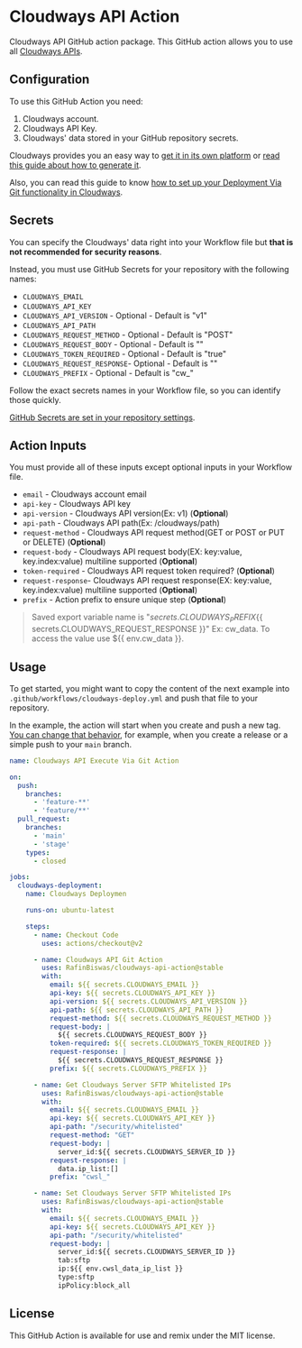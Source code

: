 # Cloudways API Action

Cloudways API GitHub action package. This GitHub action allows you to use all [Cloudways APIs](https://developers.cloudways.com/).

## Configuration

To use this GitHub Action you need:

1. Cloudways account.
2. Cloudways API Key.
3. Cloudways' data stored in your GitHub repository secrets.

Cloudways provides you an easy way to [get it in its own platform](https://platform.cloudways.com/api) or [read this guide about how to generate it](https://support.cloudways.com/en/articles/5136065-how-to-use-the-cloudways-api).

Also, you can read this guide to know [how to set up your Deployment Via Git functionality in Cloudways](https://support.cloudways.com/en/articles/5124087-deploy-code-to-your-application-using-git).

## Secrets

You can specify the Cloudways' data right into your Workflow file but **that is not recommended for security reasons**.

Instead, you must use GitHub Secrets for your repository with the following names:

- `CLOUDWAYS_EMAIL`
- `CLOUDWAYS_API_KEY`
- `CLOUDWAYS_API_VERSION`     - Optional - Default is "v1"
- `CLOUDWAYS_API_PATH`
- `CLOUDWAYS_REQUEST_METHOD`  - Optional - Default is "POST"
- `CLOUDWAYS_REQUEST_BODY`    - Optional - Default is ""
- `CLOUDWAYS_TOKEN_REQUIRED`  - Optional - Default is "true"
- `CLOUDWAYS_REQUEST_RESPONSE`- Optional - Default is ""
- `CLOUDWAYS_PREFIX`          - Optional - Default is "cw_"

Follow the exact secrets names in your Workflow file, so you can identify those quickly.

[GitHub Secrets are set in your repository settings](https://docs.github.com/es/actions/reference/encrypted-secrets).

## Action Inputs

You must provide all of these inputs except optional inputs in your Workflow file.

- `email`           - Cloudways account email
- `api-key`         - Cloudways API key
- `api-version`     - Cloudways API version(Ex: v1) (**Optional**)
- `api-path`        - Cloudways API path(Ex: /cloudways/path)
- `request-method`  - Cloudways API request method(GET or POST or PUT or DELETE) (**Optional**)
- `request-body`    - Cloudways API request body(EX: key:value, key.index:value) multiline supported (**Optional**)
- `token-required`  - Cloudways API request token required? (**Optional**)
- `request-response`- Cloudways API request response(EX: key:value, key.index:value) multiline supported (**Optional**)
- `prefix`          - Action prefix to ensure unique step (**Optional**)

> Saved export variable name is "${{ secrets.CLOUDWAYS_PREFIX }}${{ secrets.CLOUDWAYS_REQUEST_RESPONSE }}"
> Ex: cw_data. To access the value use ${{ env.cw_data }}.

## Usage

To get started, you might want to copy the content of the next example into `.github/workflows/cloudways-deploy.yml` and push that file to your repository.

In the example, the action will start when you create and push a new tag. [You can change that behavior](https://docs.github.com/en/actions/reference/events-that-trigger-workflows), for example, when you create a release or a simple push to your `main` branch.

```yaml
name: Cloudways API Execute Via Git Action

on:
  push:
    branches:
      - 'feature-**'
      - 'feature/**'
  pull_request:
    branches:
      - 'main'
      - 'stage'
    types:
      - closed

jobs:
  cloudways-deployment:
    name: Cloudways Deploymen

    runs-on: ubuntu-latest

    steps:
      - name: Checkout Code
        uses: actions/checkout@v2

      - name: Cloudways API Git Action
        uses: RafinBiswas/cloudways-api-action@stable
        with:
          email: ${{ secrets.CLOUDWAYS_EMAIL }}
          api-key: ${{ secrets.CLOUDWAYS_API_KEY }}
          api-version: ${{ secrets.CLOUDWAYS_API_VERSION }}
          api-path: ${{ secrets.CLOUDWAYS_API_PATH }}
          request-method: ${{ secrets.CLOUDWAYS_REQUEST_METHOD }}
          request-body: |
            ${{ secrets.CLOUDWAYS_REQUEST_BODY }}
          token-required: ${{ secrets.CLOUDWAYS_TOKEN_REQUIRED }}
          request-response: |
            ${{ secrets.CLOUDWAYS_REQUEST_RESPONSE }}
          prefix: ${{ secrets.CLOUDWAYS_PREFIX }}

      - name: Get Cloudways Server SFTP Whitelisted IPs
        uses: RafinBiswas/cloudways-api-action@stable
        with:
          email: ${{ secrets.CLOUDWAYS_EMAIL }}
          api-key: ${{ secrets.CLOUDWAYS_API_KEY }}
          api-path: "/security/whitelisted"
          request-method: "GET"
          request-body: |
            server_id:${{ secrets.CLOUDWAYS_SERVER_ID }}
          request-response: |
            data.ip_list:[]
          prefix: "cwsl_"

      - name: Set Cloudways Server SFTP Whitelisted IPs
        uses: RafinBiswas/cloudways-api-action@stable
        with:
          email: ${{ secrets.CLOUDWAYS_EMAIL }}
          api-key: ${{ secrets.CLOUDWAYS_API_KEY }}
          api-path: "/security/whitelisted"
          request-body: |
            server_id:${{ secrets.CLOUDWAYS_SERVER_ID }}
            tab:sftp
            ip:${{ env.cwsl_data_ip_list }}
            type:sftp
            ipPolicy:block_all

```

## License

This GitHub Action is available for use and remix under the MIT license.
